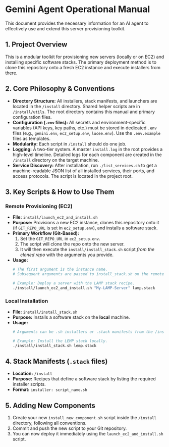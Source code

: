 # Gemini Agent Operational Manual

This document provides the necessary information for an AI agent to effectively use and extend this server provisioning toolkit.

## 1. Project Overview

This is a modular toolkit for provisioning new servers (locally or on EC2) and installing specific software stacks. The primary deployment method is to clone this repository onto a fresh EC2 instance and execute installers from there.

## 2. Core Philosophy & Conventions

*   **Directory Structure:** All installers, stack manifests, and launchers are located in the `/install` directory. Shared helper scripts are in `/install/utils`. The root directory contains this manual and primary configuration files.
*   **Configuration (`.env` files):** All secrets and environment-specific variables (API keys, key paths, etc.) must be stored in dedicated `.env` files (e.g., `gemini.env`, `ec2_setup.env`, `lucee.env`). Use the `.env.example` files as templates.
*   **Modularity:** Each script in `/install` should do one job.
*   **Logging:** A two-tier system. A master `install.log` in the root provides a high-level timeline. Detailed logs for each component are created in the `/install` directory on the target machine.
*   **Service Discovery:** After installation, run `./list_services.sh` to get a machine-readable JSON list of all installed services, their ports, and access protocols. The script is located in the project root.

## 3. Key Scripts & How to Use Them

### Remote Provisioning (EC2)

*   **File:** `install/launch_ec2_and_install.sh`
*   **Purpose:** Provisions a new EC2 instance, clones this repository onto it (if `GIT_REPO_URL` is set in `ec2_setup.env`), and installs a software stack.
*   **Primary Workflow (Git-Based):**
    1.  Set the `GIT_REPO_URL` in `ec2_setup.env`.
    2.  The script will clone the repo onto the new server.
    3.  It will then execute the `install/install_stack.sh` script *from the cloned repo* with the arguments you provide.
*   **Usage:**
    ```bash
    # The first argument is the instance name.
    # Subsequent arguments are passed to install_stack.sh on the remote server.
    
    # Example: Deploy a server with the LAMP stack recipe.
    ./install/launch_ec2_and_install.sh "My-LAMP-Server" lamp.stack
    ```

### Local Installation

*   **File:** `install/install_stack.sh`
*   **Purpose:** Installs a software stack on the **local** machine.
*   **Usage:**
    ```bash
    # Arguments can be .sh installers or .stack manifests from the /install directory.
    
    # Example: Install the LEMP stack locally.
    ./install/install_stack.sh lemp.stack
    ```

## 4. Stack Manifests (`.stack` files)

*   **Location:** `/install`
*   **Purpose:** Recipes that define a software stack by listing the required installer scripts.
*   **Format:** `installer: script_name.sh`

## 5. Adding New Components

1.  Create your new `install_new_component.sh` script inside the `/install` directory, following all conventions.
2.  Commit and push the new script to your Git repository.
3.  You can now deploy it immediately using the `launch_ec2_and_install.sh` script.